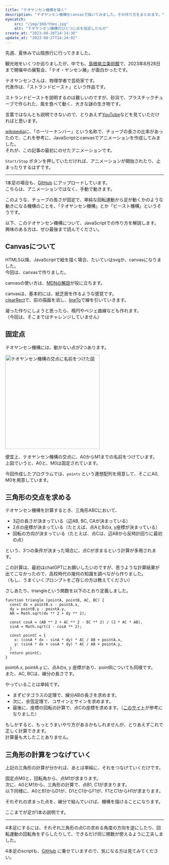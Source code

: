 ```yaml
---
title: "テオヤンセン機構を描く"
description: "テオヤンセン機構をcanvasで描いてみました。その作り方をまとめます。"
eyecatch: 
    src: "/img/160/theo.jpg"
    alt: "テオヤンセン機構のひとつに点を指定したもの"
create_at: "2023-08-26T14:14:36"
update_at: "2023-08-27T14:24:02"
---
```


先週、夏休みで山陰旅行に行ってきました。

観光地をいくつか巡りましたが、中でも、[島根県立美術館](https://www.shimane-art-museum.jp/)で、2023年8月28日まで開催中の展覧会、「テオ・ヤンセン展」が面白かったです。

テオヤンセンさんは、物理学者で芸術家です。  
代表作は、「ストランドビースト」という作品です。

ストランドビーストを説明するのは難しいのですが、砂浜で、プラスチックチューブで作られた、風を食べて動く、大きな謎の生き物です。

言葉ではなんとも説明できないので、とりあえず[YouTube](https://www.youtube.com/channel/UCw4BFxLFguznor-MnYNwGTg)などを見ていただければと思います。

[wikipedia](https://ja.wikipedia.org/wiki/%E3%83%86%E3%82%AA%E3%83%BB%E3%83%A4%E3%83%B3%E3%82%BB%E3%83%B3_(%E5%BD%AB%E5%88%BB%E5%AE%B6))に、「ホーリーナンバー」という名称で、チューブの長さの比率があったので、これを参考に、JavaScriptとcanvasでアニメーションを作成してみました。  
それが、この記事の最初にのせたアニメーションです。

`Start/Stop` ボタンを押していただければ、アニメーションが開始されたり、止まったりするはずです。

---

1本足の場合も、[GitHub](https://thirdcake.github.io/tools_page/strandbeest.html) にアップロードしています。  
こちらは、アニメーションではなく、手動で動きます。

このような、チューブの長さが固定で、単純な回転運動から足が動くかのような動きになる機構のことを、「テオヤンセン機構」とか「ビースト機構」というそうです。

以下、このテオヤンセン機構について、JavaScriptでの作り方を解説します。  
興味のある方は、ぜひ最後まで読んでください。

## Canvasについて

HTML5以降、JavaScriptで絵を描く場合、たいていはsvgか、canvasになりました。  
今回は、canvasで作りました。

canvasの使い方は、[MDNの解説](https://developer.mozilla.org/ja/docs/Web/API/Canvas_API)が役に立ちます。

canvasは、基本的には、紙芝居を作るような感覚です。  
[clearRect](https://developer.mozilla.org/ja/docs/Web/API/CanvasRenderingContext2D/clearRect)で、前の描画を消し、[lineTo](https://developer.mozilla.org/ja/docs/Web/API/CanvasRenderingContext2D/lineTo)で線を引いていきます。

凝った作りにしようと思ったら、楕円やベジェ曲線なども作れます。  
（今回は、そこまではチャレンジしていません）

## 固定点

テオヤンセン機構には、動かない点が2つあります。

<p><img src="/img/160/theo.jpg" alt="テオヤンセン機構の交点に名前をつけた図" decoding="async" width="16" height="9" style="display:block;width:300px;max-width:100%;height:auto;" /></p>

便宜上、テオヤンセン機構の交点に、A0からM1までの名前をつけています。  
上図でいうと、A0と、M0は固定されています。

今回作成したプログラムでは、`points` という連想配列を用意して、そこにA0, M0を用意しています。

## 三角形の交点を求める

テオヤンセン機構を計算するとき、三角形ABCにおいて、

- 3辺の長さが決まっている（辺AB, BC, CAが決まっている）
- 2点の座標が決まっている（たとえば、点AとBのx, y座標が決まっている）
- 回転の方向が決まっている（たとえば、点Cは、辺ABから反時計回りに最初の点）

という、3つの条件が決まった場合に、点Cが求まるという計算が多用されます。

この計算は、最初はchatGPTにお願いしたいのですが、思うような計算結果が出てこなかったので、高校時代の幾何の知識を調べながら作りました。  
（もし、うまくいくプロンプトをご存じの方は教えてください）

さしあたり、triangleという関数を以下のとおり定義しました。

```
function triangle (pointA, pointB, AC, BC) {
  const dx = pointB.x - pointA.x,
  dy = pointB.y - pointA.y,
  AB = Math.sqrt(dx ** 2 + dy ** 2);

  const cosA = (AB ** 2 + AC ** 2 - BC ** 2) / (2 * AC * AB),
  sinA = Math.sqrt(1 - cosA ** 2);

  const pointC = {
    x: (cosA * dx - sinA * dy) * AC / AB + pointA.x,
    y: (sinA * dx + cosA * dy) * AC / AB + pointA.y,
  }
  return pointC;
}
```

pointA.x, pointA.y に、点Aのx, y 座標があり、pointBについても同様です。  
また、AC, BCは、線分の長さです。

やっていることは単純です。

- まずピタゴラスの定理で、線分ABの長さを求めます。
- 次に、余弦定理で、コサインとサインを求めます。
- 最後に、座標の回転の計算で、点Cの座標を求めます。（[このサイト](https://mathwords.net/heimenkaiten)が参考になりました）

もしかすると、もっとうまいやり方があるかもしれませんが、とりあえずこれで正しく計算できます。  
計算量も大したことありません。

## 三角形の計算をつなげていく

上記の三角形の計算が分かれば、あとは単純に、それをつなげていくだけです。

固定点M0と、回転角から、点M1が求まります。  
次に、A0とM1から、三角形の計算で、点B1, C1が求まります。  
以下同様に、A0とB1からD1が、D1とC1からF1が、F1とC1からH1が求まります。

それぞれの求まった点を、線分で結んでいけば、機構を描けることになります。

ここまでが足が1本の説明です。

---

4本足にするには、それぞれ三角形の点Cの求める角度の方向を逆にしたり、回転運動の回転角をずらしたりして、できるだけ同じ関数が使えるように工夫しました。

4本足のscriptも、[GitHub](https://github.com/thirdcake/tools_page/blob/main/strandbeest2.html) に乗せていますので、気になる方は見てみてください。
